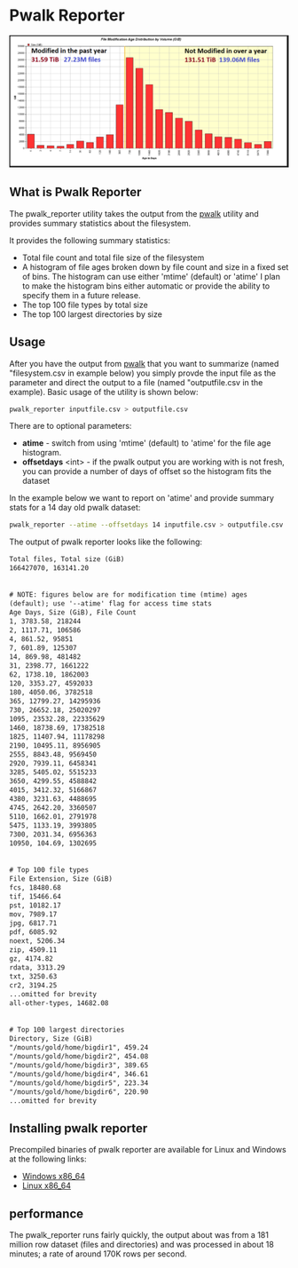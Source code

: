 # Pwalk Reporter

![](images/2019-05-15-16-39-46.png)

## What is Pwalk Reporter

The pwalk_reporter utility takes the output from the [pwalk](https://github.com/fizwit/filesystem-reporting-tools) utility and provides summary statistics about the filesystem.

It provides the following summary statistics:

- Total file count and total file size of the filesystem
- A histogram of file ages broken down by file count and size in a fixed set of bins. The histogram can use either 'mtime' (default) or 'atime' I plan to make the histogram bins either automatic or provide the ability to specify them in a future release.
- The top 100 file types by total size
- The top 100 largest directories by size

## Usage

After you have the output from [pwalk](https://github.com/fizwit/filesystem-reporting-tools) that you want to summarize (named "filesystem.csv in example below) you simply provde the input file as the parameter and direct the output to a file (named "outputfile.csv in the example).  Basic usage of the utility is shown below:

```bash
pwalk_reporter inputfile.csv > outputfile.csv
```
There are to optional parameters:

- **atime** - switch from using 'mtime' (default) to 'atime' for the file age histogram.
- **offsetdays** \<int\> - if the pwalk output you are working with is not fresh, you can provide a number of days of offset so the histogram fits the dataset

In the example below we want to report on 'atime' and provide summary stats for a 14 day old pwalk dataset:

```bash
pwalk_reporter --atime --offsetdays 14 inputfile.csv > outputfile.csv
```
The output of pwalk reporter looks like the following:

```
Total files, Total size (GiB)
166427070, 163141.20


# NOTE: figures below are for modification time (mtime) ages (default); use '--atime' flag for access time stats
Age Days, Size (GiB), File Count
1, 3783.58, 218244
2, 1117.71, 106586
4, 861.52, 95851
7, 601.89, 125307
14, 869.98, 481482
31, 2398.77, 1661222
62, 1738.10, 1862003
120, 3353.27, 4592033
180, 4050.06, 3782518
365, 12799.27, 14295936
730, 26652.18, 25020297
1095, 23532.28, 22335629
1460, 18738.69, 17382518
1825, 11407.94, 11178298
2190, 10495.11, 8956905
2555, 8843.48, 9569450
2920, 7939.11, 6458341
3285, 5405.02, 5515233
3650, 4299.55, 4588842
4015, 3412.32, 5166867
4380, 3231.63, 4488695
4745, 2642.20, 3360507
5110, 1662.01, 2791978
5475, 1133.19, 3993805
7300, 2031.34, 6956363
10950, 104.69, 1302695


# Top 100 file types
File Extension, Size (GiB)
fcs, 18480.68
tif, 15466.64
pst, 10182.17
mov, 7989.17
jpg, 6817.71
pdf, 6085.92
noext, 5206.34
zip, 4509.11
gz, 4174.82
rdata, 3313.29
txt, 3250.63
cr2, 3194.25
...omitted for brevity 
all-other-types, 14682.08


# Top 100 largest directories
Directory, Size (GiB)
"/mounts/gold/home/bigdir1", 459.24
"/mounts/gold/home/bigdir2", 454.08
"/mounts/gold/home/bigdir3", 389.65
"/mounts/gold/home/bigdir4", 346.61
"/mounts/gold/home/bigdir5", 223.34
"/mounts/gold/home/bigdir6", 220.90
...omitted for brevity 
```

## Installing pwalk reporter

Precompiled binaries of pwalk reporter are available for Linux and Windows at the following links:

- [Windows x86_64](https://gitlab.fhcrc.org/rmcdermo/pwalk_reporter/raw/master/bin/pwalk_reporter.exe)
- [Linux x86_64](https://gitlab.fhcrc.org/rmcdermo/pwalk_reporter/raw/master/bin/pwalk_reporter.exe)


## performance

The pwalk_reporter runs fairly quickly, the output about was from a 181 million row dataset (files and directories) and was processed in about 18 minutes; a rate of around 170K rows per second.